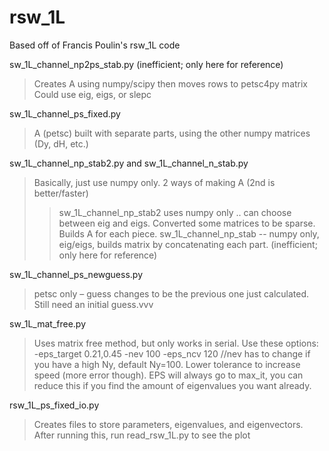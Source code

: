 rsw_1L
======
Based off of Francis Poulin's rsw_1L code

sw_1L_channel_np2ps_stab.py  (inefficient; only here for reference)
>Creates A using numpy/scipy then moves rows to petsc4py matrix Could use eig, eigs, or slepc 

sw_1L_channel_ps_fixed.py 
>A (petsc) built with separate parts, using the other numpy matrices (Dy, dH, etc.) 

sw_1L_channel_np_stab2.py and sw_1L_channel_n_stab.py 
>Basically, just use numpy only. 2 ways of making A (2nd is better/faster) 
>>sw_1L_channel_np_stab2 uses numpy only .. can choose between eig and eigs. Converted some matrices to be sparse. Builds A for each piece.
>>sw_1L_channel_np_stab -- numpy only, eig/eigs, builds matrix by concatenating each part. (inefficient; only here for reference)

sw_1L_channel_ps_newguess.py 
>petsc only – guess changes to be the previous one just calculated. Still need an initial guess.vvv

sw_1L_mat_free.py
>Uses matrix free method, but only works in serial.
>Use these options: -eps_target 0.21,0.45 -nev 100 -eps_ncv 120 //nev has to change if you have a high Ny, default Ny=100.
>Lower tolerance to increase speed (more error though).
>EPS will always go to max_it, you can reduce this if you find the amount of eigenvalues you want already.

rsw_1L_ps_fixed_io.py
> Creates files to store parameters, eigenvalues, and eigenvectors. After running this, run read_rsw_1L.py to see the plot
